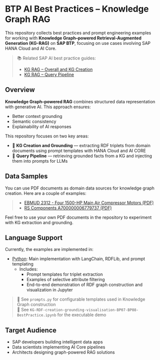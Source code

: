 # BTP AI Best Practices – Knowledge Graph RAG

This repository collects best practices and prompt engineering examples for working with **Knowledge Graph–powered Retrieval-Augmented Generation (KG-RAG)** on **SAP BTP**, focusing on use cases involving SAP HANA Cloud and AI Core.

> 📚 Related SAP AI best practice guides:
> - [KG RAG – Overall and KG Creation](https://sap.sharepoint.com/sites/210313/SitePages/GenAI%20-%20RAG%20-%20Knowledge%20Graph%20-%20Overall%20and%20KG%20creation.aspx)
> - [KG RAG – Query Pipeline](https://sap.sharepoint.com/sites/210313/SitePages/GenAI%20-%20RAG%20-%20Knowledge%20Graph%20-%20Query%20pipeline.aspx)

## Overview

**Knowledge Graph–powered RAG** combines structured data representation with generative AI. This approach ensures:
- Better context grounding
- Semantic consistency
- Explainability of AI responses

This repository focuses on two key areas:
- 🧱 **KG Creation and Grounding** — extracting RDF triplets from domain documents using prompt templates with HANA Cloud and AI CORE
- 🔎 **Query Pipeline** — retrieving grounded facts from a KG and injecting them into prompts for LLMs

## Data Samples

You can use PDF documents as domain data sources for knowledge graph creation. Here are a couple of examples:
> - [EBMUD 2312 - Four 1500-HP Main Air Compressor Motors (PDF)](https://www.ebmud.com/application/files/3416/7771/2399/2312_-_Four_1500-HP_Main_Air_Compressor_Motors_FINAL.pdf)
> - [RS Components A700000006779737 (PDF)](https://docs.rs-online.com/d853/A700000006779737.pdf)


Feel free to use your own PDF documents in the repository to experiment with KG extraction and grounding.

## Language Support

Currently, the examples are implemented in:

- [Python](./python/): Main implementation with LangChain, RDFLib, and prompt templating
  - Includes: 
    - Prompt templates for triplet extraction
    - Examples of selective attribute filtering
    - End-to-end demonstration of RDF graph construction and visualization in Jupyter

> 📂 See `prompts.py` for configurable templates used in Knowledge Graph construction  
> 📓 See `KG-RDF-creation-grounding-visualisation-BP07-BP08-BestPractice.ipynb` for the executable demo

## Target Audience

- SAP developers building intelligent data apps
- Data scientists implementing AI Core pipelines
- Architects designing graph-powered RAG solutions


